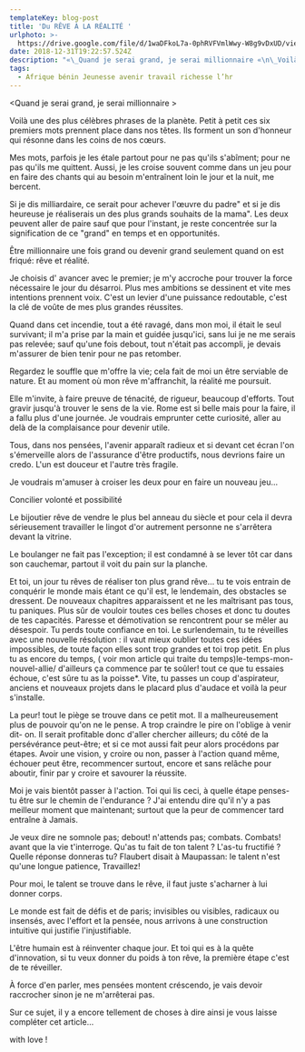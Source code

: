 ```yaml
---
templateKey: blog-post
title: 'Du RÊVE À LA RÉALITÉ '
urlphoto: >-
  https://drive.google.com/file/d/1waDFkoL7a-0phRVFVmlWwy-W8g9vDxUD/view?usp=drivesdk
date: 2018-12-31T19:22:57.524Z
description: "«\_Quand je serai grand, je serai millionnaire «\n\_Voilà une des plus célèbres phrases de la planète. Petit à petit ces six premiers mots prennent place dans nos têtes. Ils forment un son d'honneur qui résonne dans les coins de nos cœurs.Mes mots, parfois je les étale partout pour ne pas qu'ils s'abîment; pour ne pas qu'ils me quittent. Aussi, je les croise souvent comme dans un jeu pour en faire des chants qui au besoin m'entraînent loin le jour et la nuit, me bercent.Si je dis milliardaire, ce serait pour achever l'œuvre du padre\" et si je dis heureuse je réaliserais un des plus grands souhaits de la mama\". Les deux peuvent aller de paire sauf que pour l'instant, je reste concentrée sur la signification de ce \"grand\" en temps et en opportunités."
tags:
  - Afrique bénin Jeunesse avenir travail richesse l’hr
---
```

<Quand je serai grand, je serai millionnaire >



Voilà une des plus célèbres phrases de la planète. Petit à petit ces six premiers mots prennent place dans nos têtes. Ils forment un son d'honneur qui résonne dans les coins de nos cœurs.



Mes mots, parfois je les étale partout pour ne pas qu'ils s'abîment; pour ne pas qu'ils me quittent. Aussi, je les croise souvent comme dans un jeu pour en faire des chants qui au besoin m'entraînent loin le jour et la nuit, me bercent.



Si je dis milliardaire, ce serait pour achever l'œuvre du padre" et si je dis heureuse je réaliserais un des plus grands souhaits de la mama". Les deux peuvent aller de paire sauf que pour l'instant, je reste concentrée sur la signification de ce "grand" en temps et en opportunités.



Être millionnaire une fois grand ou devenir grand seulement quand on est friqué: rêve et réalité.



Je choisis d' avancer avec le premier; je m'y accroche pour trouver la force nécessaire le jour du désarroi. Plus mes ambitions se dessinent et vite mes intentions prennent voix. C'est un levier d'une puissance redoutable, c'est la clé de voûte de mes plus grandes réussites.



Quand dans cet incendie, tout a été ravagé, dans mon moi, il était le seul survivant; il m'a prise par la main et guidée jusqu'ici, sans lui je ne me serais pas relevée; sauf qu'une fois debout, tout n'était pas accompli, je devais m'assurer de bien tenir pour ne pas retomber.



Regardez le souffle que m'offre la vie; cela fait de moi un être serviable de nature. Et au moment où mon rêve m'affranchit, la réalité me poursuit.



Elle m'invite, à faire preuve de ténacité, de rigueur, beaucoup d'efforts. Tout gravir jusqu'à trouver le sens de la vie. Rome est si belle mais pour la faire, il a fallu plus d'une journée. Je voudrais emprunter cette curiosité, aller au delà de la complaisance pour devenir utile.



Tous, dans nos pensées, l'avenir apparaît radieux et si devant cet écran l'on s'émerveille alors de l'assurance d'être productifs, nous devrions faire un credo. L'un est douceur et l'autre très fragile.



Je voudrais m'amuser à croiser les deux pour en faire un nouveau jeu...



Concilier volonté et possibilité



Le bijoutier rêve de vendre le plus bel anneau du siècle et pour cela il devra sérieusement travailler le lingot d'or autrement personne ne s'arrêtera devant la vitrine.



Le boulanger ne fait pas l'exception; il est condamné à se lever tôt car dans son cauchemar, partout il voit du pain sur la planche.



Et toi, un jour tu rêves de réaliser ton plus grand rêve... tu te vois entrain de conquérir le monde mais étant ce qu'il est, le lendemain, des obstacles se dressent. De nouveaux chapitres apparaissent et ne les maîtrisant pas tous, tu paniques. Plus sûr de vouloir toutes ces belles choses et donc tu doutes de tes capacités. Paresse et démotivation se rencontrent pour se mêler au désespoir. Tu perds toute confiance en toi. Le surlendemain, tu te réveilles avec une nouvelle résolution : il vaut mieux oublier toutes ces idées impossibles, de toute façon elles sont trop grandes et toi trop petit. En plus tu as encore du temps, ( voir mon article qui traite du temps)le-temps-mon-nouvel-allie/ d'ailleurs ça commence par te soûler! tout ce que tu essaies échoue, c'est sûre tu as la poisse*. Vite, tu passes un coup d'aspirateur, anciens et nouveaux projets dans le placard plus d'audace et voilà la peur s'installe.



La peur! tout le piège se trouve dans ce petit mot. Il a malheureusement plus de pouvoir qu'on ne le pense. A trop craindre le pire on l'oblige à venir dit- on. Il serait profitable donc d'aller chercher ailleurs; du côté de la persévérance peut-être; et si ce mot aussi fait peur alors procédons par étapes. Avoir une vision, y croire ou non, passer à l'action quand même, échouer peut être, recommencer surtout, encore et sans relâche pour aboutir, finir par y croire et savourer la réussite.



Moi je vais bientôt passer à l'action. Toi qui lis ceci, à quelle étape penses-tu être sur le chemin de l'endurance ? J'ai entendu dire qu'il n'y a pas meilleur moment que maintenant; surtout que la peur de commencer tard entraîne à Jamais.



Je veux dire ne somnole pas; debout! n'attends pas; combats. Combats! avant que la vie t'interroge. Qu'as tu fait de ton talent ? L'as-tu fructifié ? Quelle réponse donneras tu? Flaubert disait à Maupassan: le talent n'est qu'une longue patience, Travaillez!



Pour moi, le talent se trouve dans le rêve, il faut juste s'acharner à lui donner corps.



Le monde est fait de défis et de paris; invisibles ou visibles, radicaux ou insensés, avec l'effort et la pensée, nous arrivons à une construction intuitive qui justifie l'injustifiable.



L'être humain est à réinventer chaque jour. Et toi qui es à la quête d'innovation, si tu veux donner du poids à ton rêve, la première étape c'est de te réveiller.



À force d'en parler, mes pensées montent créscendo, je vais devoir raccrocher sinon je ne m'arrêterai pas.



Sur ce sujet, il y a encore tellement de choses à dire ainsi je vous laisse compléter cet article...



with love !
